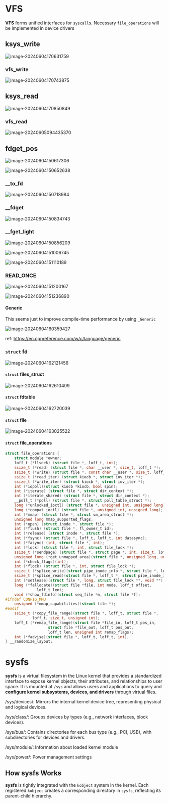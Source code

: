 # VFS

**VFS** forms unified interfaces for `syscall`s. Necessary `file_operations` will be implemented in device drivers

## ksys_write

![image-20240604170631759](./.04_linux_vfs/image-20240604170631759.png)

### vfs_write

![image-20240604170743875](./.04_linux_vfs/image-20240604170743875.png)

## ksys_read

![image-20240604170850849](./.04_linux_vfs/image-20240604170850849.png)

### vfs_read

![image-20240605094435370](./.04_linux_vfs/image-20240605094435370.png)

## fdget_pos

![image-20240604150617306](./.04_linux_vfs/image-20240604150617306.png)



![image-20240604150652638](./.04_linux_vfs/image-20240604150652638.png)

### __to_fd

![image-20240604150718984](./.04_linux_vfs/image-20240604150718984.png)

### __fdget

![image-20240604150834743](./.04_linux_vfs/image-20240604150834743.png)

### __fget_light

![image-20240604150856209](./.04_linux_vfs/image-20240604150856209.png)



![image-20240604151006745](./.04_linux_vfs/image-20240604151006745.png)



![image-20240604151110189](./.04_linux_vfs/image-20240604151110189.png)

### READ_ONCE

![image-20240604151200167](./.04_linux_vfs/image-20240604151200167.png)



![image-20240604151236890](./.04_linux_vfs/image-20240604151236890.png)

#### Generic

This seems just to improve compile-time performance by using `_Generic`

![image-20240604160359427](./.04_linux_vfs/image-20240604160359427.png)

ref: https://en.cppreference.com/w/c/language/generic



### `struct` fd

![image-20240604162121456](./.04_linux_vfs/image-20240604162121456.png)

#### `struct` files_struct

![image-20240604162610409](./.04_linux_vfs/image-20240604162610409.png)

#### `struct` fdtable

![image-20240604162720039](./.04_linux_vfs/image-20240604162720039.png)

#### `struct` file

![image-20240604163025522](./.04_linux_vfs/image-20240604163025522.png)

#### `struct` file_operations

```c
struct file_operations {
	struct module *owner;
	loff_t (*llseek) (struct file *, loff_t, int);
	ssize_t (*read) (struct file *, char __user *, size_t, loff_t *);
	ssize_t (*write) (struct file *, const char __user *, size_t, loff_t *);
	ssize_t (*read_iter) (struct kiocb *, struct iov_iter *);
	ssize_t (*write_iter) (struct kiocb *, struct iov_iter *);
	int (*iopoll)(struct kiocb *kiocb, bool spin);
	int (*iterate) (struct file *, struct dir_context *);
	int (*iterate_shared) (struct file *, struct dir_context *);
	__poll_t (*poll) (struct file *, struct poll_table_struct *);
	long (*unlocked_ioctl) (struct file *, unsigned int, unsigned long);
	long (*compat_ioctl) (struct file *, unsigned int, unsigned long);
	int (*mmap) (struct file *, struct vm_area_struct *);
	unsigned long mmap_supported_flags;
	int (*open) (struct inode *, struct file *);
	int (*flush) (struct file *, fl_owner_t id);
	int (*release) (struct inode *, struct file *);
	int (*fsync) (struct file *, loff_t, loff_t, int datasync);
	int (*fasync) (int, struct file *, int);
	int (*lock) (struct file *, int, struct file_lock *);
	ssize_t (*sendpage) (struct file *, struct page *, int, size_t, loff_t *, int);
	unsigned long (*get_unmapped_area)(struct file *, unsigned long, unsigned long, unsigned long, unsigned long);
	int (*check_flags)(int);
	int (*flock) (struct file *, int, struct file_lock *);
	ssize_t (*splice_write)(struct pipe_inode_info *, struct file *, loff_t *, size_t, unsigned int);
	ssize_t (*splice_read)(struct file *, loff_t *, struct pipe_inode_info *, size_t, unsigned int);
	int (*setlease)(struct file *, long, struct file_lock **, void **);
	long (*fallocate)(struct file *file, int mode, loff_t offset,
			  loff_t len);
	void (*show_fdinfo)(struct seq_file *m, struct file *f);
#ifndef CONFIG_MMU
	unsigned (*mmap_capabilities)(struct file *);
#endif
	ssize_t (*copy_file_range)(struct file *, loff_t, struct file *,
			loff_t, size_t, unsigned int);
	loff_t (*remap_file_range)(struct file *file_in, loff_t pos_in,
				   struct file *file_out, loff_t pos_out,
				   loff_t len, unsigned int remap_flags);
	int (*fadvise)(struct file *, loff_t, loff_t, int);
} __randomize_layout;
```



# sysfs

**sysfs** is a virtual filesystem in the Linux kernel that provides a standardized interface to expose kernel objects, their attributes, and relationships to user space. It is mounted at `/sys` and allows users and applications to query and **configure kernel subsystems, devices, and drivers** through virtual files.



/sys/devices/: Mirrors the internal kernel device tree, representing physical and logical devices.

/sys/class/: Groups devices by types (e.g., network interfaces, block devices).

/sys/bus/: Contains directories for each bus type (e.g., PCI, USB), with subdirectories for devices and drivers.

/sys/module/: Information about loaded kernel module

/sys/power/: Power management settings



## How sysfs Works

**sysfs** is tightly integrated with the `kobject` system in the kernel. Each registered `kobject` creates a corresponding directory in `sysfs`, reflecting its parent-child hierarchy.
